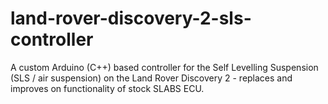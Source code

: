 # land-rover-discovery-2-sls-controller
A custom Arduino (C++) based controller for the Self Levelling Suspension (SLS / air suspension) on the Land Rover Discovery 2 - replaces and improves on functionality of stock SLABS ECU.
